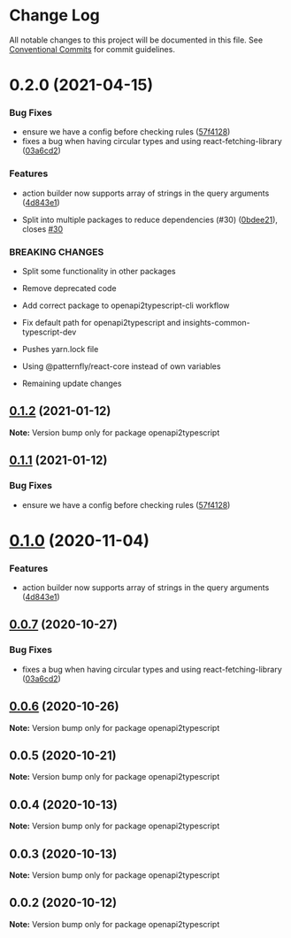 # Change Log

All notable changes to this project will be documented in this file.
See [Conventional Commits](https://conventionalcommits.org) for commit guidelines.

# 0.2.0 (2021-04-15)


### Bug Fixes

* ensure we have a config before checking rules ([57f4128](https://github.com/josejulio/insights-common-typescript/commit/57f4128cd7d4a5b4716198712796c2a1ff7f03dc))
* fixes a bug when having circular types and using react-fetching-library ([03a6cd2](https://github.com/josejulio/insights-common-typescript/commit/03a6cd2ea00d7c2382fe9ca457858a8c21235fff))


### Features

* action builder now supports array of strings in the query arguments ([4d843e1](https://github.com/josejulio/insights-common-typescript/commit/4d843e1f59e7dfab45b0f7aa96fc7b4ddf229cc7))


* Split into multiple packages to reduce dependencies (#30) ([0bdee21](https://github.com/josejulio/insights-common-typescript/commit/0bdee219cc5a1beb4115bdaa3b6045b610ec0da0)), closes [#30](https://github.com/josejulio/insights-common-typescript/issues/30)


### BREAKING CHANGES

* Split some functionality in other packages

* Remove deprecated code

* Add correct package to openapi2typescript-cli workflow

* Fix default path for openapi2typescript and insights-common-typescript-dev

* Pushes yarn.lock file

* Using @patternfly/react-core instead of own variables

* Remaining update changes





## [0.1.2](https://github.com/RedHatInsights/insights-common-typescript/compare/openapi2typescript@0.1.1...openapi2typescript@0.1.2) (2021-01-12)

**Note:** Version bump only for package openapi2typescript





## [0.1.1](https://github.com/RedHatInsights/insights-common-typescript/compare/openapi2typescript@0.1.0...openapi2typescript@0.1.1) (2021-01-12)


### Bug Fixes

* ensure we have a config before checking rules ([57f4128](https://github.com/RedHatInsights/insights-common-typescript/commit/57f4128cd7d4a5b4716198712796c2a1ff7f03dc))





# [0.1.0](https://github.com/RedHatInsights/insights-common-typescript/compare/openapi2typescript@0.0.7...openapi2typescript@0.1.0) (2020-11-04)


### Features

* action builder now supports array of strings in the query arguments ([4d843e1](https://github.com/RedHatInsights/insights-common-typescript/commit/4d843e1f59e7dfab45b0f7aa96fc7b4ddf229cc7))





## [0.0.7](https://github.com/RedHatInsights/insights-common-typescript/compare/openapi2typescript@0.0.6...openapi2typescript@0.0.7) (2020-10-27)


### Bug Fixes

* fixes a bug when having circular types and using react-fetching-library ([03a6cd2](https://github.com/RedHatInsights/insights-common-typescript/commit/03a6cd2ea00d7c2382fe9ca457858a8c21235fff))





## [0.0.6](https://github.com/RedHatInsights/insights-common-typescript/compare/openapi2typescript@0.0.5...openapi2typescript@0.0.6) (2020-10-26)

**Note:** Version bump only for package openapi2typescript





## 0.0.5 (2020-10-21)

**Note:** Version bump only for package openapi2typescript





## 0.0.4 (2020-10-13)

**Note:** Version bump only for package openapi2typescript





## 0.0.3 (2020-10-13)

**Note:** Version bump only for package openapi2typescript





## 0.0.2 (2020-10-12)

**Note:** Version bump only for package openapi2typescript
